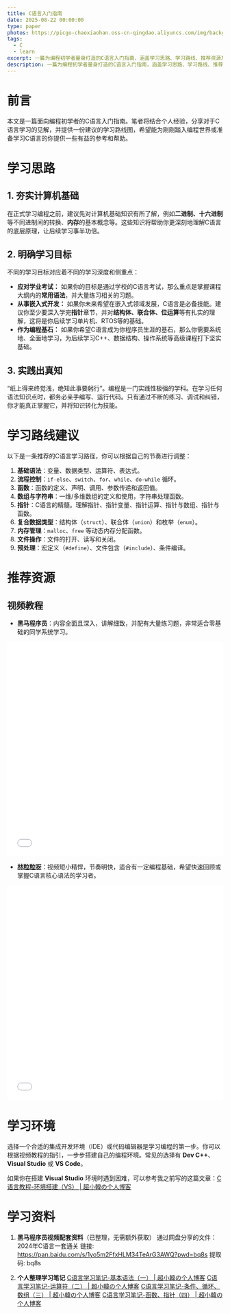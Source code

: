 ```yaml
---
title: C语言入门指南
date: 2025-08-22 00:00:00
type: paper
photos: https://picgo-chaoxiaohan.oss-cn-qingdao.aliyuncs.com/img/background2.png
tags:
  - C
  - learn
excerpt: 一篇为编程初学者量身打造的C语言入门指南，涵盖学习思路、学习路线、推荐资源及环境搭建，助你从零开始，稳步迈向C语言编程世界。
description: 一篇为编程初学者量身打造的C语言入门指南，涵盖学习思路、学习路线、推荐资源及环境搭建，助你从零开始，稳步迈向C语言编程世界。
---
```


# 前言

本文是一篇面向编程初学者的C语言入门指南。笔者将结合个人经验，分享对于C语言学习的见解，并提供一份建议的学习路线图，希望能为刚刚踏入编程世界或准备学习C语言的你提供一些有益的参考和帮助。

# 学习思路

## 1. 夯实计算机基础

在正式学习编程之前，建议先对计算机基础知识有所了解，例如**二进制、十六进制**等不同进制间的转换、**内存**的基本概念等。这些知识将帮助你更深刻地理解C语言的底层原理，让后续学习事半功倍。

## 2. 明确学习目标

不同的学习目标对应着不同的学习深度和侧重点：

*   **应对学业考试：** 如果你的目标是通过学校的C语言考试，那么重点是掌握课程大纲内的**常用语法**，并大量练习相关的习题。
*   **从事嵌入式开发：** 如果你未来希望在嵌入式领域发展，C语言是必备技能。建议你至少要深入学完**指针**章节，并对**结构体、联合体、位运算**等有扎实的理解，这将是你后续学习单片机、RTOS等的基础。
*   **作为编程基石：** 如果你希望C语言成为你程序员生涯的基石，那么你需要系统地、全面地学习，为后续学习C++、数据结构、操作系统等高级课程打下坚实基础。

## 3. 实践出真知

“纸上得来终觉浅，绝知此事要躬行”。编程是一门实践性极强的学科。在学习任何语法知识点时，都务必亲手编写、运行代码。只有通过不断的练习、调试和纠错，你才能真正掌握它，并将知识转化为技能。

# 学习路线建议

以下是一条推荐的C语言学习路径，你可以根据自己的节奏进行调整：

1.  **基础语法**：变量、数据类型、运算符、表达式。
2.  **流程控制**：`if-else`、`switch`、`for`、`while`、`do-while` 循环。
3.  **函数**：函数的定义、声明、调用、参数传递和返回值。
4.  **数组与字符串**：一维/多维数组的定义和使用，字符串处理函数。
5.  **指针**：C语言的精髓。理解指针、指针变量、指针运算、指针与数组、指针与函数。
6.  **复合数据类型**：结构体（`struct`）、联合体（`union`）和枚举（`enum`）。
7.  **内存管理**：`malloc`、`free` 等动态内存分配函数。
8.  **文件操作**：文件的打开、读写和关闭。
9.  **预处理**：宏定义（`#define`）、文件包含（`#include`）、条件编译。

# 推荐资源

## 视频教程

- **黑马程序员**：内容全面且深入，讲解细致，并配有大量练习题，非常适合零基础的同学系统学习。
<iframe src="//player.bilibili.com/player.html?isOutside=true&aid=666748578&bvid=BV1Xa4y1k7LU&cid=1596655679&p=1" scrolling="no" border="0" frameborder="no" framespacing="0" allowfullscreen="true" style="width: 100%; height: 500px;"></iframe>

- **[林粒粒呀](https://space.bilibili.com/523995133/?spm_id_from=333.788.upinfo.detail.click)**：视频短小精悍，节奏明快，适合有一定编程基础，希望快速回顾或掌握C语言核心语法的学习者。
<iframe src="//player.bilibili.com/player.html?isOutside=true&aid=113549070307011&bvid=BV1L4z3YaENw&cid=27041794318&p=1" scrolling="no" border="0" frameborder="no" framespacing="0" allowfullscreen="true" style="width: 100%; height: 500px;"></iframe>

# 学习环境

选择一个合适的集成开发环境（IDE）或代码编辑器是学习编程的第一步。你可以根据视频教程的指引，一步步搭建自己的编程环境。常见的选择有 **Dev C++**、**Visual Studio** 或 **VS Code**。

如果你在搭建 **Visual Studio** 环境时遇到困难，可以参考我之前写的这篇文章：[C语言教程-环境搭建（VS） | 超小韓の个人博客](https://blog.chaoxiaohan.cyou/2025/08/17/C语言教程-环境搭建（VS）/)

# 学习资料

1. **黑马程序员视频配套资料**（已整理，无需额外获取）
通过网盘分享的文件：2024年C语言一套通关
链接: https://pan.baidu.com/s/1yo5m2FfxHLM34TeArG3AWQ?pwd=bq8s 提取码: bq8s

2. **个人整理学习笔记**
[C语言学习笔记-基本语法（一） | 超小韓の个人博客](https://blog.chaoxiaohan.cyou/2024/09/12/C语言学习笔记-基本语法（一）/)
[C语言学习笔记-运算符（二） | 超小韓の个人博客](https://blog.chaoxiaohan.cyou/2024/09/15/C语言学习笔记-运算符（二）/)
[C语言学习笔记-条件、循环、数组（三） | 超小韓の个人博客](https://blog.chaoxiaohan.cyou/2024/09/21/语言学习笔记-条件、循环、数组（三）/)
[C语言学习笔记-函数、指针（四） | 超小韓の个人博客](https://blog.chaoxiaohan.cyou/2024/09/28/C语言学习笔记-函数、指针（四）/)